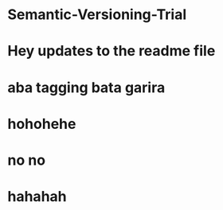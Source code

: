 # Semantic-Versioning-Trial

# Hey updates to the readme file

# aba tagging bata garira


# hohohehe

# no no

# hahahah